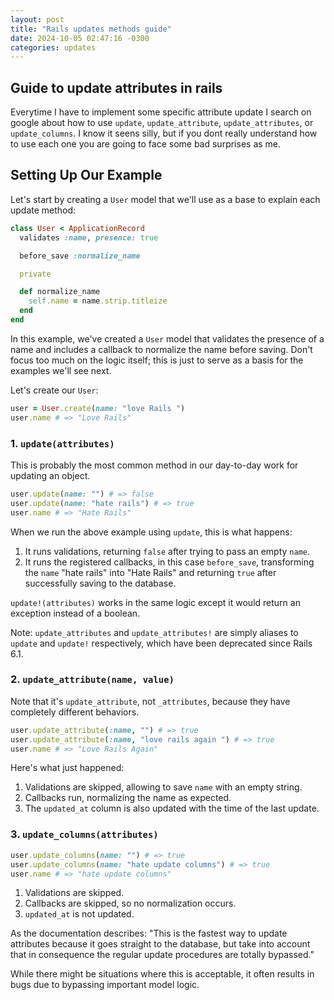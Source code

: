 ```yaml
---
layout: post
title: "Rails updates methods guide"
date: 2024-10-05 02:47:16 -0300
categories: updates
---
```


## Guide to update attributes in rails

Everytime I have to implement some specific attribute update I search on google about how to use `update`, `update_attribute`, `update_attributes`, or `update_columns`. I know it seens silly, but if you dont really understand how to use each one you are going to face some bad surprises as me.

## Setting Up Our Example

Let's start by creating a `User` model that we'll use as a base to explain each update method:

```ruby
class User < ApplicationRecord
  validates :name, presence: true

  before_save :normalize_name

  private

  def normalize_name
    self.name = name.strip.titleize
  end
end
```

In this example, we've created a `User` model that validates the presence of a name and includes a callback to normalize the name before saving. Don't focus too much on the logic itself; this is just to serve as a basis for the examples we'll see next.

Let's create our `User`:

```ruby
user = User.create(name: "love Rails ")
user.name # => "Love Rails"
```

### 1. `update(attributes)`

This is probably the most common method in our day-to-day work for updating an object.

```ruby
user.update(name: "") # => false
user.update(name: "hate rails") # => true
user.name # => "Hate Rails"
```

When we run the above example using `update`, this is what happens:
1. It runs validations, returning `false` after trying to pass an empty `name`.
2. It runs the registered callbacks, in this case `before_save`, transforming the `name` "hate rails" into "Hate Rails" and returning `true` after successfully saving to the database.

`update!(attributes)` works in the same logic except it would return an exception instead of a boolean.

Note: `update_attributes` and `update_attributes!` are simply aliases to `update` and `update!` respectively, which have been deprecated since Rails 6.1.

### 2. `update_attribute(name, value)`

Note that it's `update_attribute`, not `_attributes`, because they have completely different behaviors.

```ruby
user.update_attribute(:name, "") # => true
user.update_attribute(:name, "love rails again ") # => true
user.name # => "Love Rails Again"
```

Here's what just happened:
1. Validations are skipped, allowing to save `name` with an empty string.
2. Callbacks run, normalizing the name as expected.
3. The `updated_at` column is also updated with the time of the last update.

### 3. `update_columns(attributes)`

```ruby
user.update_columns(name: "") # => true
user.update_columns(name: "hate update columns") # => true
user.name # => "hate update columns"
```

1. Validations are skipped.
2. Callbacks are skipped, so no normalization occurs.
3. `updated_at` is not updated.

As the documentation describes: "This is the fastest way to update attributes because it goes straight to the database, but take into account that in consequence the regular update procedures are totally bypassed."

While there might be situations where this is acceptable, it often results in bugs due to bypassing important model logic.

